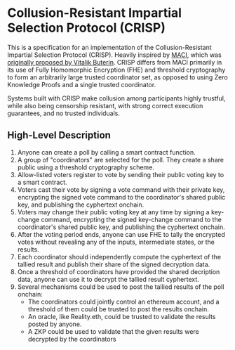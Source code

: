# Collusion-Resistant Impartial Selection Protocol (CRISP)

This is a specification for an implementation of the Collusion-Resistant Impartial Selection Protocol (CRISP). Heavily inspired by [MACI](https://github.com/privacy-scaling-explorations/maci), which was [originally proposed by Vitalik Buterin](https://ethresear.ch/t/minimal-anti-collusion-infrastructure/5413). CRISP differs from MACI primarily in its use of Fully Homomorphic Encryption (FHE) and threshold cryptography to form an arbitrarily large trusted coordinator set, as opposed to using Zero Knowledge Proofs and a single trusted coordinator.

Systems built with CRISP make collusion among participants highly trustful, while also being censorship resistant, with strong correct execution guarantees, and no trusted individuals.

## High-Level Description

1. Anyone can create a poll by calling a smart contract function.
2. A group of "coordinators" are selected for the poll. They create a share public using a threshold cryptography scheme.
3. Allow-listed voters register to vote by sending their public voting key to a smart contract.
4. Voters cast their vote by signing a vote command with their private key, encrypting the signed vote command to the coordinator's shared public key, and publishing the cyphertext onchain.
5. Voters may change their public voting key at any time by signing a key-change command, encrypting the signed key-change command to the coordinator's shared public key, and publishing the cyphertext onchain.
6. After the voting period ends, anyone can use FHE to tally the encrypted votes without revealing any of the inputs, intermediate states, or the results.
7. Each coordinator should independently compute the cyphertext of the tallied result and publish their share of the signed decryption data.
8. Once a threshold of coordinators have provided the shared decription data, anyone can use it to decrypt the tallied result cyphertext.
9. Several mechanisms could be used to post the tallied results of the poll onchain:
   *  The coordinators could jointly control an ethereum account, and a threshold of them could be trusted to post the results onchain.
   *  An oracle, like Reality.eth, could be trusted to validate the results posted by anyone.
   *  A ZKP could be used to validate that the given results were decrypted by the coordinators
